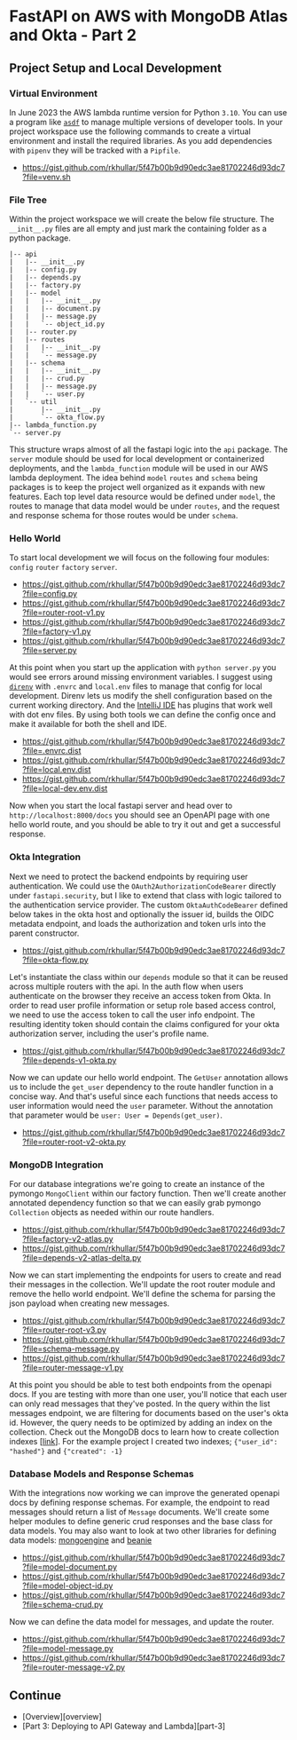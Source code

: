 # FastAPI on AWS with MongoDB Atlas and Okta - Part 2
## Project Setup and Local Development

### Virtual Environment
In June 2023 the AWS lambda runtime version for Python `3.10`. You can use a program like [`asdf`][asdf] to manage multiple
versions of developer tools. In your project workspace use the following commands to create a virtual environment and install
the required libraries. As you add dependencies with `pipenv` they will be tracked with a `Pipfile`.

- https://gist.github.com/rkhullar/5f47b00b9d90edc3ae81702246d93dc7?file=venv.sh

### File Tree
Within the project workspace we will create the below file structure. The `__init__.py` files are all empty and just
mark the containing folder as a python package.
```text
|-- api
|   |-- __init__.py
|   |-- config.py
|   |-- depends.py
|   |-- factory.py
|   |-- model
|   |   |-- __init__.py
|   |   |-- document.py
|   |   |-- message.py
|   |   `-- object_id.py
|   |-- router.py
|   |-- routes
|   |   |-- __init__.py
|   |   `-- message.py
|   |-- schema
|   |   |-- __init__.py
|   |   |-- crud.py
|   |   |-- message.py
|   |   `-- user.py
|   `-- util
|       |-- __init__.py
|       `-- okta_flow.py
|-- lambda_function.py
`-- server.py
```

This structure wraps almost of all the fastapi logic into the `api` package. The `server` module should be used for local
development or containerized deployments, and the `lambda_function` module will be used in our AWS lambda deployment. The
idea behind `model` `routes` and `schema` being packages is to keep the project well organized as it expands with new
features. Each top level data resource would be defined under `model`, the routes to manage that data model would be under
`routes`, and the request and response schema for those routes would be under `schema`.

### Hello World

To start local development we will focus on the following four modules: `config` `router` `factory` `server`.

- https://gist.github.com/rkhullar/5f47b00b9d90edc3ae81702246d93dc7?file=config.py
- https://gist.github.com/rkhullar/5f47b00b9d90edc3ae81702246d93dc7?file=router-root-v1.py
- https://gist.github.com/rkhullar/5f47b00b9d90edc3ae81702246d93dc7?file=factory-v1.py
- https://gist.github.com/rkhullar/5f47b00b9d90edc3ae81702246d93dc7?file=server.py

At this point when you start up the application with `python server.py` you would see errors around missing environment
variables. I suggest using [`direnv`][direnv] with `.envrc` and `local.env` files to manage that config for local development.
Direnv lets us modify the shell configuration based on the current working directory. And the [IntelliJ IDE][intellij] has
plugins that work well with dot env files. By using both tools we can define the config once and make it available for both
the shell and IDE.

- https://gist.github.com/rkhullar/5f47b00b9d90edc3ae81702246d93dc7?file=.envrc.dist
- https://gist.github.com/rkhullar/5f47b00b9d90edc3ae81702246d93dc7?file=local.env.dist
- https://gist.github.com/rkhullar/5f47b00b9d90edc3ae81702246d93dc7?file=local-dev.env.dist

Now when you start the local fastapi server and head over to `http://localhost:8000/docs` you should see an OpenAPI page
with one hello world route, and you should be able to try it out and get a successful response.

### Okta Integration
Next we need to protect the backend endpoints by requiring user authentication. We could use the `OAuth2AuthorizationCodeBearer`
directly under `fastapi.security`, but I like to extend that class with logic tailored to the authentication service provider.
The custom `OktaAuthCodeBearer` defined below takes in the okta host and optionally the issuer id, builds the OIDC
metadata endpoint, and loads the authorization and token urls into the parent constructor.

- https://gist.github.com/rkhullar/5f47b00b9d90edc3ae81702246d93dc7?file=okta-flow.py

Let's instantiate the class within our `depends` module so that it can be reused across multiple routers with the api.
In the auth flow when users authenticate on the browser they receive an access token from Okta. In order to read user
profile information or setup role based access control, we need to use the access token to call the user info endpoint.
The resulting identity token should contain the claims configured for your okta authorization server, including the user's
profile name.

- https://gist.github.com/rkhullar/5f47b00b9d90edc3ae81702246d93dc7?file=depends-v1-okta.py

Now we can update our hello world endpoint. The `GetUser` annotation allows us to include the `get_user` dependency to the
route handler function in a concise way. And that's useful since each functions that needs access to user information would
need the `user` parameter. Without the annotation that parameter would be `user: User = Depends(get_user)`.

- https://gist.github.com/rkhullar/5f47b00b9d90edc3ae81702246d93dc7?file=router-root-v2-okta.py

### MongoDB Integration
For our database integrations we're going to create an instance of the pymongo `MongoClient` within our factory function.
Then we'll create another annotated dependency function so that we can easily grab pymongo `Collection` objects as needed
within our route handlers.

- https://gist.github.com/rkhullar/5f47b00b9d90edc3ae81702246d93dc7?file=factory-v2-atlas.py
- https://gist.github.com/rkhullar/5f47b00b9d90edc3ae81702246d93dc7?file=depends-v2-atlas-delta.py

Now we can start implementing the endpoints for users to create and read their messages in the collection. We'll update the
root router module and remove the hello world endpoint. We'll define the schema for parsing the json payload when creating
new messages.

- https://gist.github.com/rkhullar/5f47b00b9d90edc3ae81702246d93dc7?file=router-root-v3.py
- https://gist.github.com/rkhullar/5f47b00b9d90edc3ae81702246d93dc7?file=schema-message.py
- https://gist.github.com/rkhullar/5f47b00b9d90edc3ae81702246d93dc7?file=router-message-v1.py

At this point you should be able to test both endpoints from the openapi docs. If you are testing with more than one user,
you'll notice that each user can only read messages that they've posted. In the query within the list messages endpoint,
we are filtering for documents based on the user's okta id. However, the query needs to be optimized by adding an index on
the collection. Check out the MongoDB docs to learn how to create collection indexes [[link][atlas-index-docs]]. For the
example project I created two indexes; `{"user_id": "hashed"}` and `{"created": -1}`

### Database Models and Response Schemas
With the integrations now working we can improve the generated openapi docs by defining response schemas. For example, the
endpoint to read messages should return a list of `Message` documents. We'll create some helper modules to define generic
crud responses and the base class for data models. You may also want to look at two other libraries for defining data models:
[mongoengine][mongoengine-pypi] and [beanie][beanie-pypi]

- https://gist.github.com/rkhullar/5f47b00b9d90edc3ae81702246d93dc7?file=model-document.py
- https://gist.github.com/rkhullar/5f47b00b9d90edc3ae81702246d93dc7?file=model-object-id.py
- https://gist.github.com/rkhullar/5f47b00b9d90edc3ae81702246d93dc7?file=schema-crud.py

Now we can define the data model for messages, and update the router.

- https://gist.github.com/rkhullar/5f47b00b9d90edc3ae81702246d93dc7?file=model-message.py
- https://gist.github.com/rkhullar/5f47b00b9d90edc3ae81702246d93dc7?file=router-message-v2.py

## Continue
- [Overview][overview]
- [Part 3: Deploying to API Gateway and Lambda][part-3]

[asdf]: https://asdf-vm.com
[direnv]: https://direnv.net
[intellij]: https://www.jetbrains.com/idea
[atlas-index-docs]: https://www.mongodb.com/docs/atlas/atlas-ui/indexes
[mongoengine-pypi]: https://pypi.org/project/mongoengine
[beanie-pypi]: https://pypi.org/project/beanie
